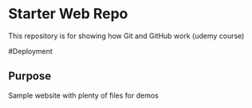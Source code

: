 # Starter Web Repo

This repository is for showing how Git and GitHub work (udemy course)

#Deployment

## Purpose

Sample website with plenty of files for demos
